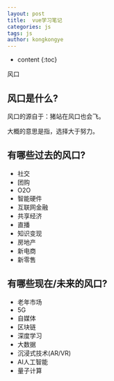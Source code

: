 ```yaml
---
layout: post
title:  vue学习笔记
categories: js
tags: js
author: kongkongye
---
```


* content
{:toc}

风口




## 风口是什么?
风口的源自于：猪站在风口也会飞。

大概的意思是指，选择大于努力。

## 有哪些过去的风口?
* 社交
* 团购
* O2O
* 智能硬件
* 互联网金融
* 共享经济
* 直播
* 知识变现
* 房地产
* 新电商
* 新零售

## 有哪些现在/未来的风口?
* 老年市场
* 5G
* 自媒体
* 区块链
* 深度学习
* 大数据
* 沉浸式技术(AR/VR)
* AI人工智能
* 量子计算
